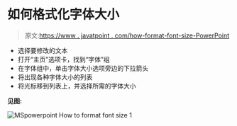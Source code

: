 # 如何格式化字体大小

> 原文:[https://www . javatpoint . com/how-format-font-size-PowerPoint](https://www.javatpoint.com/how-to-format-font-size-powerpoint)

*   选择要修改的文本
*   打开“主页”选项卡，找到“字体”组
*   在字体组中，单击字体大小选项旁边的下拉箭头
*   将出现各种字体大小的列表
*   将光标移到列表上，并选择所需的字体大小

**见图:**

![MSpowerpoint How to format font size 1](../Images/c70b96cac9af2a29dc4d662203a4ce58.png)